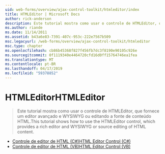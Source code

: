 ```yaml
---
uid: web-forms/overview/ajax-control-toolkit/htmleditor/index
title: HTMLEditor | Microsoft Docs
author: rick-anderson
description: Este tutorial mostra como usar o controle de HTMLEditor, que fornece um editor avançado e WYSIWYG ou editando a fonte de conteúdo HTML.
ms.author: riande
ms.date: 11/14/2011
ms.assetid: b43a6e83-7391-407c-953c-222e7567b509
msc.legacyurl: /web-forms/overview/ajax-control-toolkit/htmleditor
msc.type: chapter
ms.openlocfilehash: cb86b45368f827f456fb7dc3f8190e90105c926e
ms.sourcegitcommit: 0f1119340e4464720cfd16d0ff15764746ea1fea
ms.translationtype: MT
ms.contentlocale: pt-BR
ms.lasthandoff: 04/17/2019
ms.locfileid: "59378852"
---
```

# <a name="htmleditor"></a><span data-ttu-id="8beb2-103">HTMLEditor</span><span class="sxs-lookup"><span data-stu-id="8beb2-103">HTMLEditor</span></span>

> <span data-ttu-id="8beb2-104">Este tutorial mostra como usar o controle de HTMLEditor, que fornece um editor avançado e WYSIWYG ou editando a fonte de conteúdo HTML.</span><span class="sxs-lookup"><span data-stu-id="8beb2-104">This tutorial shows how to use the HTMLEditor control, which provides a rich editor and WYSIWYG or source editing of HTML content.</span></span>


- [<span data-ttu-id="8beb2-105">Controle de editor de HTML (C#)</span><span class="sxs-lookup"><span data-stu-id="8beb2-105">HTML Editor Control (C#)</span></span>](how-do-i-use-the-html-editor-control-cs.md)
- [<span data-ttu-id="8beb2-106">Controle de editor de HTML (VB)</span><span class="sxs-lookup"><span data-stu-id="8beb2-106">HTML Editor Control (VB)</span></span>](how-do-i-use-the-html-editor-control-vb.md)
